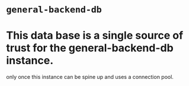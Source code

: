 # `general-backend-db`

# This data base is a single source of trust for the general-backend-db instance.

only once this instance can be spine up and uses a connection pool.
